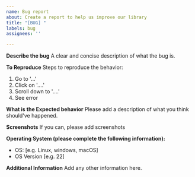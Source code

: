 ```yaml
---
name: Bug report
about: Create a report to help us improve our library
title: "[BUG] "
labels: bug
assignees: ''

---
```


**Describe the bug**
A clear and concise description of what the bug is.

**To Reproduce**
Steps to reproduce the behavior:
1. Go to '...'
2. Click on '....'
3. Scroll down to '....'
4. See error

**What is the Expected behavior**
Please add a description of what you think should've happened. 

**Screenshots**
If you can, please add screenshots

**Operating System (please complete the following information):**
 - OS: [e.g. Linux, windows, macOS]
 - OS Version [e.g. 22]


**Additional Information**
Add any other information here.
